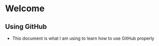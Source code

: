 # Welcome
## Using GitHub 
- This document is what I am using to learn how to use GitHub properly
  
